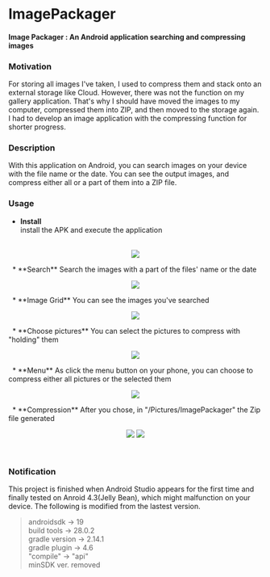 # ImagePackager
#### Image Packager : An Android application searching and compressing images  

### Motivation  
For storing all images I've taken, I used to compress them and stack onto an external storage like Cloud.
However, there was not the function on my gallery application.
That's why I should have moved the images to my computer, compressed them into ZIP, and then moved to the storage again.
I had to develop an image application with the compressing function for shorter progress.  

### Description  
With this application on Android, you can search images on your device with the file name or the date.
You can see the output images, and compress either all or a part of them into a ZIP file.  

### Usage  
* **Install**  
install the APK and execute the application  
&nbsp;  
<p align="center">
  <img src="/image/1install.png">
</p>  
&nbsp;  
* **Search**  
Search the images with a part of the files' name or the date  
&nbsp;  
<p align="center">
  <img src="/image/2main.png">
</p>  
&nbsp;  
* **Image Grid**  
You can see the images you've searched  
&nbsp;  
<p align="center">
  <img src="/image/3search.png">
</p>  
&nbsp;  
* **Choose pictures**  
You can select the pictures to compress with "holding" them  
&nbsp;  
<p align="center">
  <img src="/image/4chosen.png">
</p>  
&nbsp;  
* **Menu**  
As click the menu button on your phone, you can choose to compress either all pictures or the selected them  
&nbsp;  
<p align="center">
  <img src="/image/5menu.png">
</p>  
&nbsp;  
* **Compression**  
After you chose, in "/Pictures/ImagePackager" the Zip file generated
&nbsp;  
<p align="center">
  <img src="/image/6compression.png">
  <img src="/image/7result.png">
</p>  
&nbsp;  
  
### Notification  
This project is finished when Android Studio appears for the first time and finally tested on Anroid 4.3(Jelly Bean),
which might malfunction on your device. The following is modified from the lastest version.  
>androidsdk -> 19  
>build tools -> 28.0.2  
>gradle version -> 2.14.1  
>gradle plugin -> 4.6  
>"compile" -> "api"  
>minSDK ver. removed  
